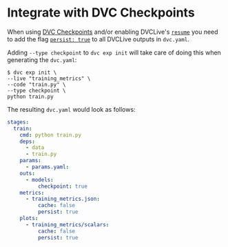 # Integrate with DVC Checkpoints

When using [DVC Checkpoints](/doc/user-guide/experiment-management/checkpoints)
and/or enabling DVCLive's [`resume`](/doc/dvclive/api-reference/live#parameters)
you need to add the flag
[`persist: true`](/doc/user-guide/project-structure/pipelines-files#output-subfields)
to all DVCLive outputs in `dvc.yaml`.

Adding `--type checkpoint` to `dvc exp init` will take care of doing this when
generating the `dvc.yaml`:

```dvc
$ dvc exp init \
--live "training_metrics" \
--code "train.py" \
--type checkpoint \
python train.py
```

The resulting `dvc.yaml` would look as follows:

```yaml
stages:
  train:
    cmd: python train.py
    deps:
      - data
      - train.py
    params:
      - params.yaml:
    outs:
      - models:
          checkpoint: true
    metrics:
      - training_metrics.json:
          cache: false
          persist: true
    plots:
      - training_metrics/scalars:
          cache: false
          persist: true
```
